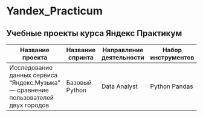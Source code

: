 # Yandex_Practicum
## Учебные проекты курса Яндекс Практикум 

| Название проекта | Название спринта | Направление деятельности | Набор инструментов | Задачи проекта | Краткое описание |
| ---------------- | ---------------- | ------------------------ | ------------------ | -------------- | ---------------- |
|Исследование данных сервиса “Яндекс.Музыка” — сравнение пользователей двух городов | Базовый Python | Data Analyst | Python Pandas | | |
